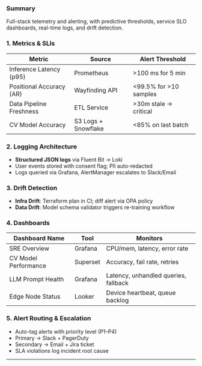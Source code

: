 ### Summary

Full-stack telemetry and alerting, with predictive thresholds, service SLO dashboards, real-time logs, and drift detection.

### 1. Metrics & SLIs

| Metric                   | Source              | Alert Threshold        |
| ------------------------ | ------------------- | ---------------------- |
| Inference Latency (p95)  | Prometheus          | >100 ms for 5 min      |
| Positional Accuracy (AR) | Wayfinding API      | <99.5% for >10 samples |
| Data Pipeline Freshness  | ETL Service         | >30m stale → critical  |
| CV Model Accuracy        | S3 Logs + Snowflake | <85% on last batch     |

### 2. Logging Architecture

* **Structured JSON logs** via Fluent Bit → Loki
* User events stored with consent flag; PII auto-redacted
* Logs queried via Grafana, AlertManager escalates to Slack/Email

### 3. Drift Detection

* **Infra Drift**: Terraform plan in CI; diff alert via OPA policy
* **Data Drift**: Model schema validator triggers re-training workflow

### 4. Dashboards

| Dashboard Name       | Tool     | Monitors                             |
| -------------------- | -------- | ------------------------------------ |
| SRE Overview         | Grafana  | CPU/mem, latency, error rate         |
| CV Model Performance | Superset | Accuracy, fail rate, retries         |
| LLM Prompt Health    | Grafana  | Latency, unhandled queries, fallback |
| Edge Node Status     | Looker   | Device heartbeat, queue backlog      |

### 5. Alert Routing & Escalation

* Auto-tag alerts with priority level (P1–P4)
* Primary → Slack + PagerDuty
* Secondary → Email + Jira ticket
* SLA violations log incident root cause

---

